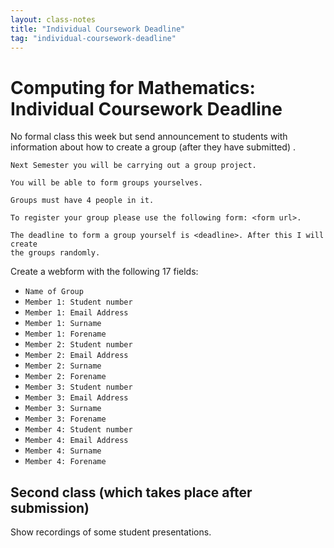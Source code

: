 ```yaml
---
layout: class-notes
title: "Individual Coursework Deadline"
tag: "individual-coursework-deadline"
---
```


# Computing for Mathematics: Individual Coursework Deadline

No formal class this week but send announcement to students with information
about how to create a group (after they have submitted) .

```
Next Semester you will be carrying out a group project.

You will be able to form groups yourselves.

Groups must have 4 people in it.

To register your group please use the following form: <form url>.

The deadline to form a group yourself is <deadline>. After this I will create
the groups randomly.
```

Create a webform with the following 17 fields:

- `Name of Group`
- `Member 1: Student number`
- `Member 1: Email Address`
- `Member 1: Surname`
- `Member 1: Forename`
- `Member 2: Student number`
- `Member 2: Email Address`
- `Member 2: Surname`
- `Member 2: Forename`
- `Member 3: Student number`
- `Member 3: Email Address`
- `Member 3: Surname`
- `Member 3: Forename`
- `Member 4: Student number`
- `Member 4: Email Address`
- `Member 4: Surname`
- `Member 4: Forename`

## Second class (which takes place after submission)

Show recordings of some student presentations.
